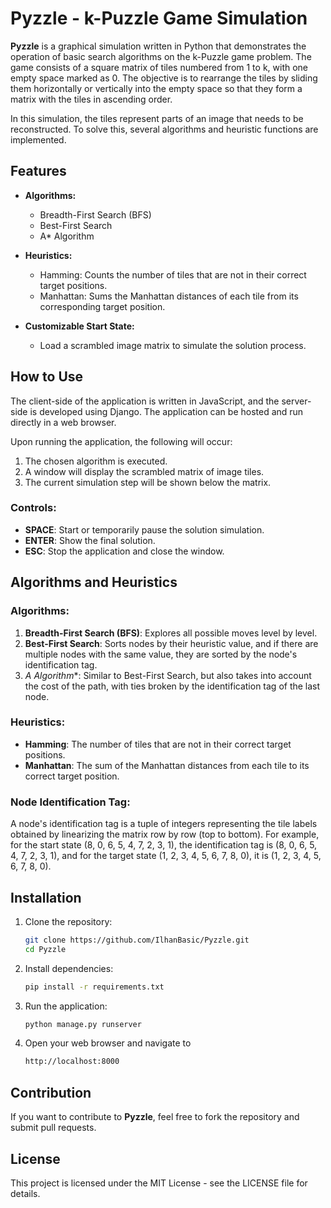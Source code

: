 
# Pyzzle - k-Puzzle Game Simulation

**Pyzzle** is a graphical simulation written in Python that demonstrates the operation of basic search algorithms on the k-Puzzle game problem. The game consists of a square matrix of tiles numbered from 1 to k, with one empty space marked as 0. The objective is to rearrange the tiles by sliding them horizontally or vertically into the empty space so that they form a matrix with the tiles in ascending order.

In this simulation, the tiles represent parts of an image that needs to be reconstructed. To solve this, several algorithms and heuristic functions are implemented.

## Features

-   **Algorithms:**
    
    -   Breadth-First Search (BFS)
    -   Best-First Search
    -   A* Algorithm
-   **Heuristics:**
    
    -   Hamming: Counts the number of tiles that are not in their correct target positions.
    -   Manhattan: Sums the Manhattan distances of each tile from its corresponding target position.
-   **Customizable Start State:**
    
    -   Load a scrambled image matrix to simulate the solution process.

## How to Use

The client-side of the application is written in JavaScript, and the server-side is developed using Django. The application can be hosted and run directly in a web browser.

Upon running the application, the following will occur:

1.  The chosen algorithm is executed.
2.  A window will display the scrambled matrix of image tiles.
3.  The current simulation step will be shown below the matrix.

### Controls:

-   **SPACE**: Start or temporarily pause the solution simulation.
-   **ENTER**: Show the final solution.
-   **ESC**: Stop the application and close the window.

## Algorithms and Heuristics

### Algorithms:

1.  **Breadth-First Search (BFS)**: Explores all possible moves level by level.
2.  **Best-First Search**: Sorts nodes by their heuristic value, and if there are multiple nodes with the same value, they are sorted by the node's identification tag.
3.  __A_ Algorithm_*: Similar to Best-First Search, but also takes into account the cost of the path, with ties broken by the identification tag of the last node.

### Heuristics:

-   **Hamming**: The number of tiles that are not in their correct target positions.
-   **Manhattan**: The sum of the Manhattan distances from each tile to its correct target position.

### Node Identification Tag:

A node's identification tag is a tuple of integers representing the tile labels obtained by linearizing the matrix row by row (top to bottom). For example, for the start state (8, 0, 6, 5, 4, 7, 2, 3, 1), the identification tag is (8, 0, 6, 5, 4, 7, 2, 3, 1), and for the target state (1, 2, 3, 4, 5, 6, 7, 8, 0), it is (1, 2, 3, 4, 5, 6, 7, 8, 0).

## Installation

1.  Clone the repository:
    
	   ```bash
	   git clone https://github.com/IlhanBasic/Pyzzle.git
       cd Pyzzle 
    
2.  Install dependencies:
    
    ```bash
    pip install -r requirements.txt 
    
3.  Run the application:
    
    ```bash
    python manage.py runserver 
4.  Open your web browser and navigate to
    ```bash
    http://localhost:8000
## Contribution

If you want to contribute to **Pyzzle**, feel free to fork the repository and submit pull requests.

## License

This project is licensed under the MIT License - see the LICENSE file for details.
